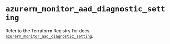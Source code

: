 # `azurerm_monitor_aad_diagnostic_setting`

Refer to the Terraform Registry for docs: [`azurerm_monitor_aad_diagnostic_setting`](https://registry.terraform.io/providers/hashicorp/azurerm/4.36.0/docs/resources/monitor_aad_diagnostic_setting).
